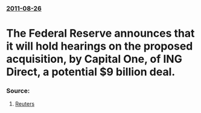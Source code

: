 ### [2011-08-26](/news/2011/08/26/index.md)

# The Federal Reserve announces that it will hold hearings on the proposed acquisition, by Capital One, of ING Direct, a potential $9 billion deal. 




### Source:

1. [Reuters](http://www.reuters.com/article/2011/08/26/us-financial-regulation-capitolone-idUSTRE77P6NF20110826)
